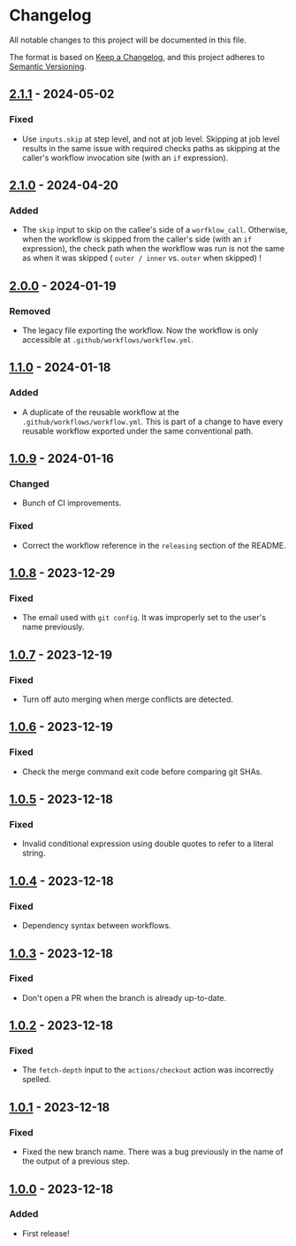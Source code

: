 # Changelog

All notable changes to this project will be documented in this file.

The format is based on [Keep a Changelog](https://keepachangelog.com/en/1.1.0/),
and this project adheres to [Semantic Versioning](https://semver.org/spec/v2.0.0.html).

## [2.1.1] - 2024-05-02

### Fixed

- Use `inputs.skip` at step level, and not at job level. Skipping at job level results in the same issue with
  required checks paths as skipping at the caller's workflow invocation site (with an `if` expression).

## [2.1.0] - 2024-04-20

### Added

- The `skip` input to skip on the callee's side of a `worfklow_call`. Otherwise, when the workflow is skipped from
  the caller's side (with an `if` expression), the check path when the workflow was run is not the same as when
  it was skipped ( `outer / inner` vs. `outer` when skipped) !

## [2.0.0] - 2024-01-19

### Removed

- The legacy file exporting the workflow. Now the workflow is only accessible at `.github/workflows/workflow.yml`.

## [1.1.0] - 2024-01-18

### Added

- A duplicate of the reusable workflow at the `.github/workflows/workflow.yml`. This is part of a change to have
  every reusable workflow exported under the same conventional path.

## [1.0.9] - 2024-01-16

### Changed

- Bunch of CI improvements.

### Fixed

- Correct the workflow reference in the `releasing` section of the README.

## [1.0.8] - 2023-12-29

### Fixed

- The email used with `git config`. It was improperly set to the user's name previously.

## [1.0.7] - 2023-12-19

### Fixed

- Turn off auto merging when merge conflicts are detected.

## [1.0.6] - 2023-12-19

### Fixed

- Check the merge command exit code before comparing git SHAs.

## [1.0.5] - 2023-12-18

### Fixed

- Invalid conditional expression using double quotes to refer to a literal string.

## [1.0.4] - 2023-12-18

### Fixed

- Dependency syntax between workflows.

## [1.0.3] - 2023-12-18

### Fixed

- Don't open a PR when the branch is already up-to-date.

## [1.0.2] - 2023-12-18

### Fixed

- The `fetch-depth` input to the `actions/checkout` action was incorrectly spelled.

## [1.0.1] - 2023-12-18

### Fixed

- Fixed the new branch name. There was a bug previously in the name of the output of a previous step.

## [1.0.0] - 2023-12-18

### Added

- First release!

[2.1.1]: https://github.com/infrastructure-blocks/merge-template-workflow/compare/v2.1.0...v2.1.1
[2.1.0]: https://github.com/infrastructure-blocks/merge-template-workflow/compare/v2.0.0...v2.1.0
[2.0.0]: https://github.com/infrastructure-blocks/merge-template-workflow/compare/v1.1.0...v2.0.0
[1.1.0]: https://github.com/infrastructure-blocks/merge-template-workflow/compare/v1.0.9...v1.1.0
[1.0.9]: https://github.com/infrastructure-blocks/merge-template-workflow/compare/v1.0.8...v1.0.9
[1.0.8]: https://github.com/infrastructure-blocks/merge-template-workflow/compare/v1.0.7...v1.0.8
[1.0.7]: https://github.com/infrastructure-blocks/merge-template-workflow/compare/v1.0.6...v1.0.7
[1.0.6]: https://github.com/infrastructure-blocks/merge-template-workflow/compare/v1.0.5...v1.0.6
[1.0.5]: https://github.com/infrastructure-blocks/merge-template-workflow/compare/v1.0.4...v1.0.5
[1.0.4]: https://github.com/infrastructure-blocks/merge-template-workflow/compare/v1.0.3...v1.0.4
[1.0.3]: https://github.com/infrastructure-blocks/merge-template-workflow/compare/v1.0.2...v1.0.3
[1.0.2]: https://github.com/infrastructure-blocks/merge-template-workflow/compare/v1.0.1...v1.0.2
[1.0.1]: https://github.com/infrastructure-blocks/merge-template-workflow/compare/v1.0.0...v1.0.1
[1.0.0]: https://github.com/infrastructure-blocks/merge-template-workflow/releases/tag/v1.0.0
